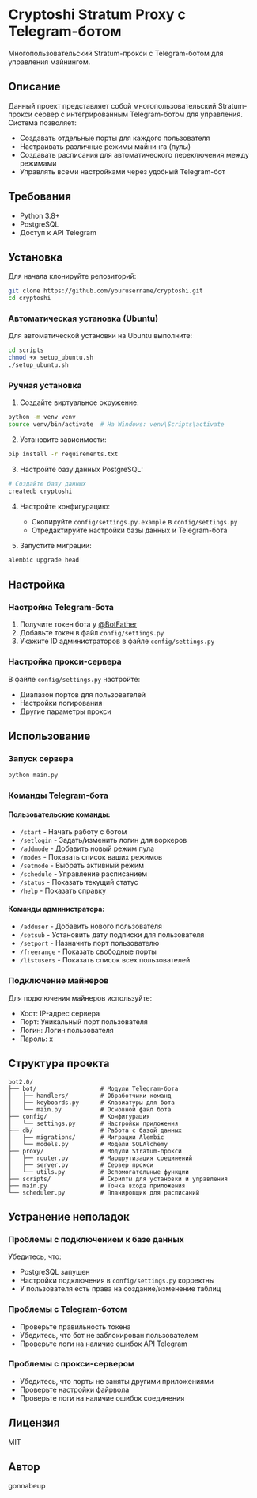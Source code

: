 # Cryptoshi Stratum Proxy с Telegram-ботом

Многопользовательский Stratum-прокси с Telegram-ботом для управления майнингом.

## Описание

Данный проект представляет собой многопользовательский Stratum-прокси сервер с интегрированным Telegram-ботом для управления. Система позволяет:

- Создавать отдельные порты для каждого пользователя
- Настраивать различные режимы майнинга (пулы)
- Создавать расписания для автоматического переключения между режимами
- Управлять всеми настройками через удобный Telegram-бот

## Требования

- Python 3.8+
- PostgreSQL
- Доступ к API Telegram

## Установка

Для начала клонируйте репозиторий:
```bash
git clone https://github.com/yourusername/cryptoshi.git
cd cryptoshi
```
### Автоматическая установка (Ubuntu)

Для автоматической установки на Ubuntu выполните:

```bash
cd scripts
chmod +x setup_ubuntu.sh
./setup_ubuntu.sh
```

### Ручная установка

1. Создайте виртуальное окружение:
```bash
python -m venv venv
source venv/bin/activate  # На Windows: venv\Scripts\activate
```

2. Установите зависимости:
```bash
pip install -r requirements.txt
```

3. Настройте базу данных PostgreSQL:
```bash
# Создайте базу данных
createdb cryptoshi
```

4. Настройте конфигурацию:
   - Скопируйте `config/settings.py.example` в `config/settings.py`
   - Отредактируйте настройки базы данных и Telegram-бота

5. Запустите миграции:
```bash
alembic upgrade head
```

## Настройка

### Настройка Telegram-бота

1. Получите токен бота у [@BotFather](https://t.me/BotFather)
2. Добавьте токен в файл `config/settings.py`
3. Укажите ID администраторов в файле `config/settings.py`

### Настройка прокси-сервера

В файле `config/settings.py` настройте:
- Диапазон портов для пользователей
- Настройки логирования
- Другие параметры прокси

## Использование

### Запуск сервера

```bash
python main.py
```

### Команды Telegram-бота

#### Пользовательские команды:

- `/start` - Начать работу с ботом
- `/setlogin` - Задать/изменить логин для воркеров
- `/addmode` - Добавить новый режим пула
- `/modes` - Показать список ваших режимов
- `/setmode` - Выбрать активный режим
- `/schedule` - Управление расписанием
- `/status` - Показать текущий статус
- `/help` - Показать справку

#### Команды администратора:

- `/adduser` - Добавить нового пользователя
- `/setsub` - Установить дату подписки для пользователя
- `/setport` - Назначить порт пользователю
- `/freerange` - Показать свободные порты
- `/listusers` - Показать список всех пользователей

### Подключение майнеров

Для подключения майнеров используйте:
- Хост: IP-адрес сервера
- Порт: Уникальный порт пользователя
- Логин: Логин пользователя
- Пароль: x

## Структура проекта

```
bot2.0/
├── bot/                  # Модули Telegram-бота
│   ├── handlers/         # Обработчики команд
│   ├── keyboards.py      # Клавиатуры для бота
│   └── main.py           # Основной файл бота
├── config/               # Конфигурация
│   └── settings.py       # Настройки приложения
├── db/                   # Работа с базой данных
│   ├── migrations/       # Миграции Alembic
│   └── models.py         # Модели SQLAlchemy
├── proxy/                # Модули Stratum-прокси
│   ├── router.py         # Маршрутизация соединений
│   ├── server.py         # Сервер прокси
│   └── utils.py          # Вспомогательные функции
├── scripts/              # Скрипты для установки и управления
├── main.py               # Точка входа приложения
└── scheduler.py          # Планировщик для расписаний
```

## Устранение неполадок

### Проблемы с подключением к базе данных

Убедитесь, что:
- PostgreSQL запущен
- Настройки подключения в `config/settings.py` корректны
- У пользователя есть права на создание/изменение таблиц

### Проблемы с Telegram-ботом

- Проверьте правильность токена
- Убедитесь, что бот не заблокирован пользователем
- Проверьте логи на наличие ошибок API Telegram

### Проблемы с прокси-сервером

- Убедитесь, что порты не заняты другими приложениями
- Проверьте настройки файрвола
- Проверьте логи на наличие ошибок соединения

## Лицензия

MIT

## Автор

gonnabeup
